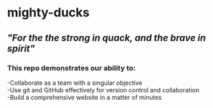 # mighty-ducks
## *"For the the strong in quack, and the brave in spirit"*
### This repo demonstrates our ability to:
-Collaborate as a team with a singular objective  
-Use git and GitHub effectively for version control and collaboration  
-Build a comprehensive website in a matter of minutes  
